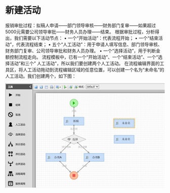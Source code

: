 # 新建活动

报销审批过程：拟稿人申请——部门领导审核——财务部门复审——如果超过5000元需要公司领导审批——财务人员办理——结束。 根据审批过程，分析得出，我们需要以下活动节点： • 一个“开始活动”：代表流程开始； • 一个“结束活动”，代表流程结束； • 五个“人工活动”：用于申请人填写信息、部门领导审核、财务部门复审、公司领导审批和财务人员办理。 • 一个“选择活动”，用于判断金额控制流程走向。 流程模板中，已有一个“开始活动”、一个“结束活动”、一个“选择活动”和三个” 人工活动”，所以我们要创建两个人工活动。 在流程编辑界面的工具区，将人工活动拖动到流程编辑区域的任意位置，可以创建一个名为“未命名”的人工活动。我们创建两个，如下图：

![](../../.gitbook/assets/image%20%2866%29.png)




